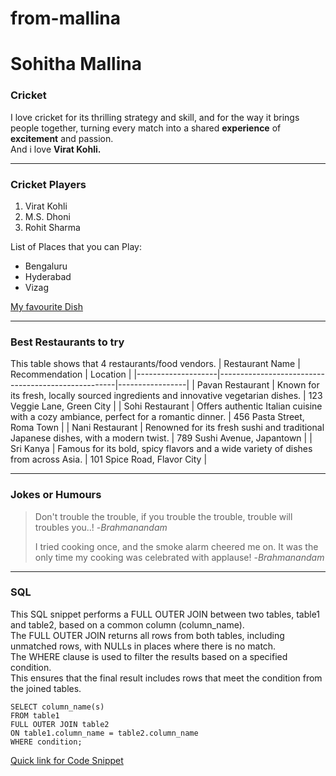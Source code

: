 # from-mallina
# Sohitha Mallina
### Cricket
I love cricket for its thrilling strategy and skill, and for the way it brings people together, turning every match into a shared **experience** of **excitement** and passion.<br> And i love **Virat Kohli.**

------------

### Cricket Players
1. Virat Kohli
2. M.S. Dhoni
3. Rohit Sharma

List of Places that you can Play:
* Bengaluru
* Hyderabad
* Vizag

[My favourite Dish](MyDish.md)

----------

### Best Restaurants to try
This table shows that 4 restaurants/food vendors.
| Restaurant Name    | Recommendation                                    | Location        |
|--------------------|----------------------------------------------------|-----------------|
| Pavan Restaurant    | Known for its fresh, locally sourced ingredients and innovative vegetarian dishes. | 123 Veggie Lane, Green City |
| Sohi Restaurant       | Offers authentic Italian cuisine with a cozy ambiance, perfect for a romantic dinner. | 456 Pasta Street, Roma Town |
| Nani Restaurant        | Renowned for its fresh sushi and traditional Japanese dishes, with a modern twist. | 789 Sushi Avenue, Japantown |
| Sri Kanya     | Famous for its bold, spicy flavors and a wide variety of dishes from across Asia. | 101 Spice Road, Flavor City |

------------

### Jokes or Humours
> Don't trouble the trouble, if you trouble the trouble, trouble will troubles you..! -*Brahmanandam*
>
> I tried cooking once, and the smoke alarm cheered me on. It was the only time my cooking was celebrated with applause! -*Brahmanandam*

-------------

### SQL
This SQL snippet performs a FULL OUTER JOIN between two tables, table1 and table2, based on a common column (column_name).<br> The FULL OUTER JOIN returns all rows from both tables, including unmatched rows, with NULLs in places where there is no match.<br> The WHERE clause is used to filter the results based on a specified condition. <br> This ensures that the final result includes rows that meet the condition from the joined tables.

```
SELECT column_name(s)
FROM table1
FULL OUTER JOIN table2
ON table1.column_name = table2.column_name
WHERE condition;

```


[Quick link for Code Snippet](https://code.pieces.app/collections/sql)